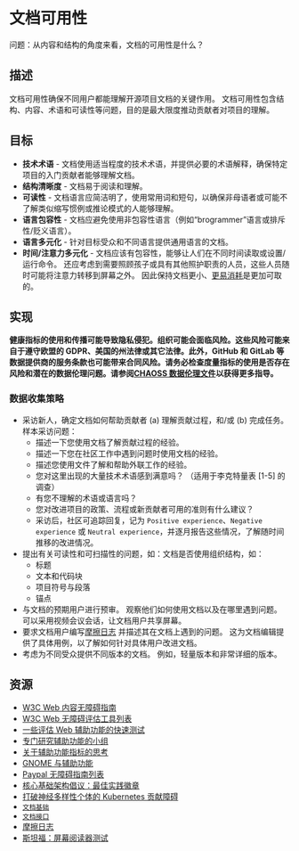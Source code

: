 # 文档可用性

问题：从内容和结构的角度来看，文档的可用性是什么？


## 描述

文档可用性确保不同用户都能理解开源项目文档的关键作用。 文档可用性包含结构、内容、术语和可读性等问题，目的是最大限度推动贡献者对项目的理解。


## 目标
* **技术术语** - 文档使用适当程度的技术术语，并提供必要的术语解释，确保特定项目的入门贡献者能够理解文档。
* **结构清晰度** - 文档易于阅读和理解。
* **可读性** - 文档语言应简洁明了，使用常用词和短句，以确保非母语者或可能不了解类似缩写惯例或推论模式的人能够理解。
* **语言包容性** - 文档应避免使用非包容性语言（例如“brogrammer”语言或排斥性/贬义语言）。
* **语言多元化** - 针对目标受众和不同语言提供通用语言的文档。
* **时间/注意力多元化** - 文档应该有包容性，能够让人们在不同时间读取或设置/运行命令。 还应考虑到需要照顾孩子或具有其他照护职责的人员，这些人员随时可能将注意力转移到屏幕之外。
因此保持文档更小、<u>更易消耗</u>是更加可取的。

## 实现

__健康指标的使用和传播可能导致隐私侵犯。组织可能会面临风险。这些风险可能来自于遵守欧盟的 GDPR、美国的州法律或其它法律。此外，GitHub 和 GitLab 等数据提供商的服务条款也可能带来合同风险。请务必检查度量指标的使用是否存在风险和潜在的数据伦理问题。请参阅[CHAOSS 数据伦理文件](https://github.com/chaoss/metrics/tree/main/resources)以获得更多指导。__

### 数据收集策略

* 采访新人，确定文档如何帮助贡献者 (a) 理解贡献过程，和/或 (b) 完成任务。 样本采访问题：
  * 描述一下您使用文档了解贡献过程的经验。
  * 描述一下您在社区工作中遇到问题时使用文档的经验。
  * 描述您使用文件了解和帮助外联工作的经验。
  * 您对这里出现的大量技术术语感到满意吗？ （适用于李克特量表 [1-5] 的调查）
  * 有您不理解的术语或语言吗？
  * 您对改进项目的政策、流程或新贡献者可用的准则有什么建议？
  * 采访后，社区可追踪回复，记为 `Positive experience`、`Negative experience` 或 `Neutral experience`，并逐月报告这些情况，了解随时间推移的改进情况。
* 提出有关可读性和可扫描性的问题，如：文档是否使用组织结构，如：
  * 标题
  * 文本和代码块
  * 项目符号与段落
  * 锚点
* 与文档的预期用户进行预审。 观察他们如何使用文档以及在哪里遇到问题。 可以采用视频会议会话，让文档用户共享屏幕。
* 要求文档用户编写[摩擦日志](https://devrel.net/developer-experience/an-introduction-to-friction-logging)
            并描述其在文档上遇到的问题。 这为文档编辑提供了具体用例，以了解如何针对具体用户改进文档。
* 考虑为不同受众提供不同版本的文档。 例如，轻量版本和非常详细的版本。



## 资源

* [W3C Web 内容无障碍指南](https://www.w3.org/WAI/standards-guidelines/wcag/)
* [W3C Web 无障碍评估工具列表](https://www.w3.org/WAI/ER/tools/)
* [一些评估 Web 辅助功能的快速测试](https://a11yproject.com/#Quick-tests)
* [专门研究辅助功能的小组](https://knowbility.org/services/document-accessibility/)
* [关于辅助功能指标的思考](https://www.boia.org/blog/3-times-accessibility-and-disability-stats-matter-and-3-times-they-dont)
* [GNOME 与辅助功能 ](https://wiki.gnome.org/Accessibility)
* [Paypal 无障碍指南列表](http://paypal.github.io/a11y/)
* [核心基础架构倡议：最佳实践徽章](https://bestpractices.coreinfrastructure.org/en)
* [打破神经多样性个体的 Kubernetes 贡献障碍](https://static.sched.com/hosted_files/kcsna2019/05/Breaking%20Down%20Barriers%20to%20Kubernetes%20Contribution%20for%20Neurodivergent%20Individuals%20%282%29.pdf)
* [`文档基础`](https://github.com/coreinfrastructure/best-practices-badge/blob/master/doc/criteria.md#documentation_basics)
* [`文档接口`](https://github.com/coreinfrastructure/best-practices-badge/blob/master/doc/criteria.md#documentation_interface)
* [摩擦日志](https://devrel.net/developer-experience/an-introduction-to-friction-logging)
* [斯坦福：屏幕阅读器测试](https://soap.stanford.edu/tips/screen-reader-testing)

